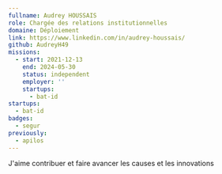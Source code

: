 ```yaml
---
fullname: Audrey HOUSSAIS
role: Chargée des relations institutionnelles
domaine: Déploiement
link: https://www.linkedin.com/in/audrey-houssais/
github: AudreyH49
missions:
  - start: 2021-12-13
    end: 2024-05-30
    status: independent
    employer: ''
    startups:
      - bat-id
startups:
  - bat-id
badges:
  - segur
previously:
  - apilos
---
```

J'aime contribuer et faire avancer les causes et les innovations